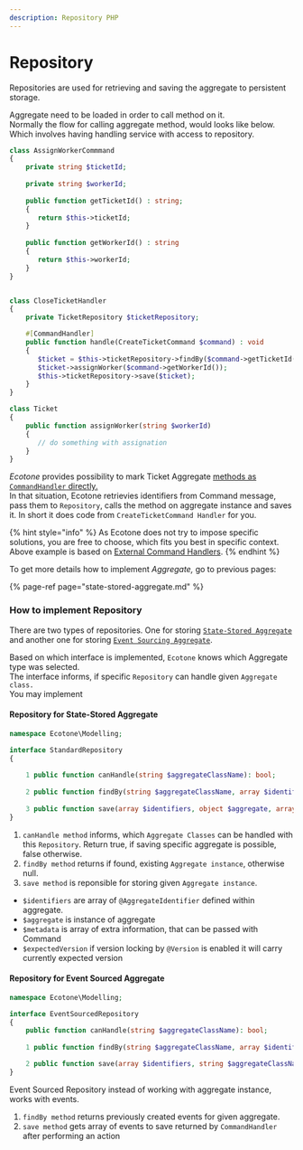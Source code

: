 ```yaml
---
description: Repository PHP
---
```


# Repository

Repositories are used for retrieving and saving the aggregate to persistent storage. 

Aggregate need to be loaded in order to call method on it.   
Normally the flow for calling aggregate method, would looks like below. Which involves having handling service with access to repository.

```php
class AssignWorkerCommmand
{
    private string $ticketId;
    
    private string $workerId;
    
    public function getTicketId() : string;
    {
       return $this->ticketId;
    }
    
    public function getWorkerId() : string
    {
       return $this->workerId;
    }
}


class CloseTicketHandler
{
    private TicketRepository $ticketRepository;

    #[CommandHandler]
    public function handle(CreateTicketCommand $command) : void
    {
       $ticket = $this->ticketRepository->findBy($command->getTicketId());
       $ticket->assignWorker($command->getWorkerId());
       $this->ticketRepository->save($ticket);    
    }
}

class Ticket
{
    public function assignWorker(string $workerId)
    {
       // do something with assignation
    }
}
```

_Ecotone_ provides possibility to mark Ticket Aggregate [methods as `CommandHandler` directly.](state-stored-aggregate.md)   
In that situation, Ecotone retrievies identifiers from Command message, pass them to `Repository`, calls the method on aggregate instance and saves it. In short it does code from `CreateTicketCommand Handler` for you. 

{% hint style="info" %}
As Ecotone does not try to impose specific solutions, you are free to choose, which fits you best in specific context. Above example is based on [External Command Handlers](external-command-handlers.md).
{% endhint %}

To get more details how to implement _Aggregate,_ go to previous pages:

{% page-ref page="state-stored-aggregate.md" %}

### How to implement Repository

There are two types of repositories. One for storing [`State-Stored Aggregate`](state-stored-aggregate.md) and another one for storing [`Event Sourcing Aggregate`]().

Based on which interface is implemented, `Ecotone` knows which Aggregate type was selected.  
The interface informs, if specific `Repository` can handle given `Aggregate class.`  
You may implement 

#### Repository for State-Stored Aggregate

```php
namespace Ecotone\Modelling;

interface StandardRepository
{
    
    1 public function canHandle(string $aggregateClassName): bool; 
    
    2 public function findBy(string $aggregateClassName, array $identifiers) : ?object;
    
    3 public function save(array $identifiers, object $aggregate, array $metadata, ?int $expectedVersion): void;
}
```

1. `canHandle method` informs, which `Aggregate Classes` can be handled with this `Repository`. Return true, if saving specific aggregate is possible, false otherwise.
2. `findBy method` returns if found, existing `Aggregate instance`, otherwise null. 
3. `save method` is reponsible for storing given `Aggregate instance`. 



* `$identifiers` are array of `@AggregateIdentifier` defined within aggregate.
* `$aggregate` is instance of aggregate
* `$metadata` is array of extra information, that can be passed with Command
* `$expectedVersion` if version locking by `@Version` is enabled it will carry currently expected version

#### Repository for Event Sourced Aggregate

```php
namespace Ecotone\Modelling;

interface EventSourcedRepository
{
    public function canHandle(string $aggregateClassName): bool;
    
    1 public function findBy(string $aggregateClassName, array $identifiers) :  EventStream;

    2 public function save(array $identifiers, string $aggregateClassName, array $events, array $metadata, int $versionBeforeHandling): void;
}
```

Event Sourced Repository  instead of working with aggregate instance, works with events. 

1. `findBy method` returns previously created events for given aggregate. 
2. `save method` gets array of events to save returned by `CommandHandler` after performing an action

